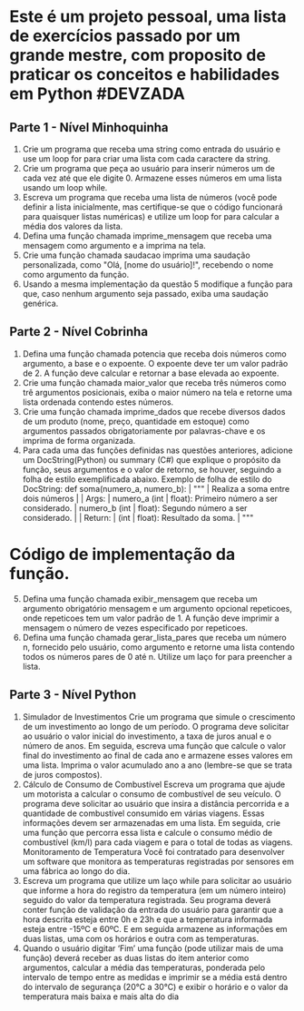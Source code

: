 # Este é um projeto pessoal, uma lista de exercícios passado por um grande mestre, com proposito de praticar os conceitos e habilidades em Python #DEVZADA

## Parte 1 - Nível Minhoquinha

1. Crie um programa que receba uma string como entrada do usuário e use um loop for
para criar uma lista com cada caractere da string.
2. Crie um programa que peça ao usuário para inserir números um de cada vez até que
ele digite 0. Armazene esses números em uma lista usando um loop while.
3. Escreva um programa que receba uma lista de números (você pode definir a lista
inicialmente, mas certifique-se que o código funcionará para quaisquer listas numéricas)
e utilize um loop for para calcular a média dos valores da lista.
4. Defina uma função chamada imprime_mensagem que receba uma mensagem como
argumento e a imprima na tela.
5. Crie uma função chamada saudacao imprima uma saudação personalizada, como "Olá,
[nome do usuário]!", recebendo o nome como argumento da função.
6. Usando a mesma implementação da questão 5 modifique a função para que, caso
nenhum argumento seja passado, exiba uma saudação genérica.

## Parte 2 - Nível Cobrinha
1. Defina uma função chamada potencia que receba dois números como argumento, a
base e o expoente. O expoente deve ter um valor padrão de 2. A função deve calcular e
retornar a base elevada ao expoente.
2. Crie uma função chamada maior_valor que receba três números como trê argumentos
posicionais, exiba o maior número na tela e retorne uma lista ordenada contendo estes
números.
3. Crie uma função chamada imprime_dados que recebe diversos dados de um produto
(nome, preço, quantidade em estoque) como argumentos passados obrigatoriamente
por palavras-chave e os imprima de forma organizada.
4. Para cada uma das funções definidas nas questões anteriores, adicione um
DocString(Python) ou summary (C#) que explique o propósito da função, seus
argumentos e o valor de retorno, se houver, seguindo a folha de estilo exemplificada
abaixo.
Exemplo de folha de estilo do DocString:
def soma(numero_a, numero_b):
| """
| Realiza a soma entre dois números
|
| Args:
| numero_a (int | float): Primeiro número a ser considerado.
| numero_b (int | float): Segundo número a ser considerado.
|
| Return:
| (int | float): Resultado da soma.
| """
# Código de implementação da função.
5. Defina uma função chamada exibir_mensagem que receba um argumento obrigatório
mensagem e um argumento opcional repeticoes, onde repeticoes tem um valor padrão
de 1. A função deve imprimir a mensagem o número de vezes especificado por
repeticoes.
6. Defina uma função chamada gerar_lista_pares que receba um número n, fornecido pelo
usuário, como argumento e retorne uma lista contendo todos os números pares de 0 até
n. Utilize um laço for para preencher a lista.

## Parte 3 - Nível Python

1. Simulador de Investimentos
Crie um programa que simule o crescimento de um investimento ao longo de um
período. O programa deve solicitar ao usuário o valor inicial do investimento, a taxa de
juros anual e o número de anos. Em seguida, escreva uma função que calcule o valor
final do investimento ao final de cada ano e armazene esses valores em uma lista.
Imprima o valor acumulado ano a ano (lembre-se que se trata de juros compostos).
2. Cálculo de Consumo de Combustível
Escreva um programa que ajude um motorista a calcular o consumo de combustível de
seu veículo. O programa deve solicitar ao usuário que insira a distância percorrida e a
quantidade de combustível consumido em várias viagens. Essas informações devem
ser armazenadas em uma lista. Em seguida, crie uma função que percorra essa lista e
calcule o consumo médio de combustível (km/l) para cada viagem e para o total de
todas as viagens.
Monitoramento de Temperatura
Você foi contratado para desenvolver um software que monitora as temperaturas
registradas por sensores em uma fábrica ao longo do dia.
3. Escreva um programa que utilize um laço while para solicitar ao usuário que informe a
hora do registro da temperatura (em um número inteiro) seguido do valor da
temperatura registrada. Seu programa deverá conter função de validação da entrada do
usuário para garantir que a hora descrita esteja entre 0h e 23h e que a temperatura
informada esteja entre -15ºC e 60ºC. E em seguida armazene as informações em duas
listas, uma com os horários e outra com as temperaturas.
4. Quando o usuário digitar ‘Fim’ uma função (pode utilizar mais de uma função) deverá
receber as duas listas do item anterior como argumentos, calcular a média das
temperaturas, ponderada pelo intervalo de tempo entre as medidas e imprimir se a
média está dentro do intervalo de segurança (20°C a 30°C) e exibir o horário e o valor
da temperatura mais baixa e mais alta do dia
